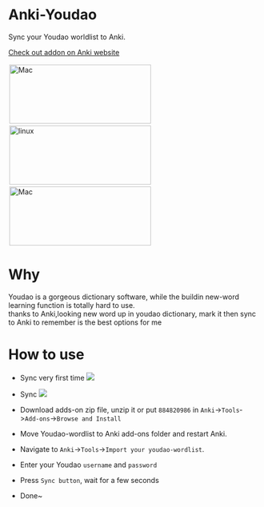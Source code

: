 # Anki-Youdao
Sync your Youdao worldlist to Anki.  

[Check out addon on Anki website](https://ankiweb.net/shared/info/884820986)
<div>
<span><img style="padding:2px" src="https://raw.githubusercontent.com/megachweng/Anki-Youdao/documentations/mac.png" width="283" height="118" alt="Mac"/></span>
<span><img  style="padding:2px" src="https://raw.githubusercontent.com/megachweng/Anki-Youdao/documentations/linux.png"  width="283" height="118" alt="linux"/></span>
<span ><img  style="padding:2px" src="https://raw.githubusercontent.com/megachweng/Anki-Youdao/documentations/windows.png"  width="283" height="118" alt="Mac"/></span>
</div>

# Why
Youdao is a gorgeous dictionary software, while the buildin new-word learning function is totally hard to use.  
thanks to Anki,looking new word up in youdao dictionary, mark it then sync to Anki to remember is the best options for me  

# How to use
* Sync very first time
![](https://raw.githubusercontent.com/megachweng/Anki-Youdao/documentations/howtouse.gif)

* Sync
![](https://raw.githubusercontent.com/megachweng/Anki-Youdao/documentations/sync.gif)

* Download adds-on zip file, unzip it or put ```884820986``` in ```Anki```->```Tools```->```Add-ons```->```Browse and Install```
* Move Youdao-wordlist to Anki add-ons folder and restart Anki.
* Navigate to ```Anki```->```Tools```->```Import your youdao-wordlist```.
* Enter your Youdao ```username``` and ```password```
* Press ```Sync button```, wait for a few seconds
* Done~  

